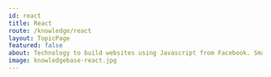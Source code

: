 ```yaml
---
id: react
title: React
route: /knowledge/react
layout: TopicPage
featured: false
about: Technology to build websites using Javascript from Facebook. Small library already has a huge community around. It is simple and reliable. Did you know that Instagram was built using React? Only the web version though.
image: knowledgebase-react.jpg
---
```

